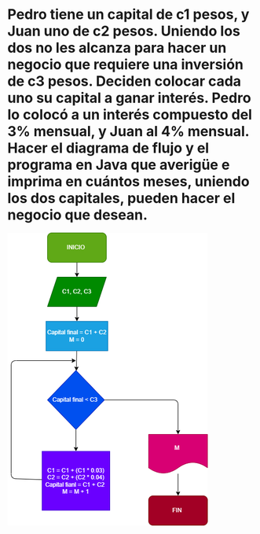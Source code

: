 # Pedro tiene un capital de c1 pesos, y Juan uno de c2 pesos. Uniendo los dos no les alcanza para hacer un negocio que requiere una inversión de c3 pesos. Deciden colocar cada uno su capital a ganar interés. Pedro lo colocó a un interés compuesto del 3% mensual, y Juan al 4% mensual. Hacer el diagrama de flujo y el programa en Java que averigüe e imprima en cuántos meses, uniendo los dos capitales, pueden hacer el negocio que desean.

![diagrama de flujo](diagrama.png "diagrama de flujo")
